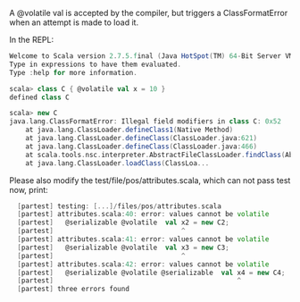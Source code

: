 A @volatile val is accepted by the compiler, but triggers a ClassFormatError when an attempt is made to load it.

In the REPL:

```scala
Welcome to Scala version 2.7.5.final (Java HotSpot(TM) 64-Bit Server VM, Java 1.6.0_14).
Type in expressions to have them evaluated.
Type :help for more information.

scala> class C { @volatile val x = 10 }
defined class C

scala> new C
java.lang.ClassFormatError: Illegal field modifiers in class C: 0x52
	at java.lang.ClassLoader.defineClass1(Native Method)
	at java.lang.ClassLoader.defineClass(ClassLoader.java:621)
	at java.lang.ClassLoader.defineClass(ClassLoader.java:466)
	at scala.tools.nsc.interpreter.AbstractFileClassLoader.findClass(AbstractFileClassLoader.scala:30)
	at java.lang.ClassLoader.loadClass(ClassLoa...

```
Please also modify the test/file/pos/attributes.scala, which can not pass test now, print:
```scala
  [partest] testing: [...]/files/pos/attributes.scala                             [FAILED]
  [partest] attributes.scala:40: error: values cannot be volatile
  [partest]   @serializable @volatile  val x2 = new C2;
  [partest]                                ^
  [partest] attributes.scala:41: error: values cannot be volatile
  [partest]   @serializable @volatile  val x3 = new C3;
  [partest]                                ^
  [partest] attributes.scala:42: error: values cannot be volatile
  [partest]   @serializable @volatile @serializable  val x4 = new C4;
  [partest]                                              ^
  [partest] three errors found
```
